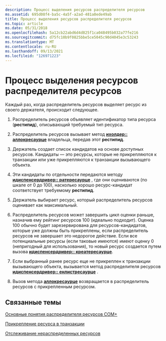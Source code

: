 ```yaml
---
description: Процесс выделения ресурсов распределителя ресурсов
ms.assetid: 695d08f4-ba5c-4a5f-a2ad-481a8ede49ab
title: Процесс выделения ресурсов распределителя ресурсов
ms.topic: article
ms.date: 05/31/2018
ms.openlocfilehash: 5a12cb22abd6d4d825f1ca048495b032a77fe216
ms.sourcegitcommit: d75fc10b9f0825bbe5ce5045c90d4045e3c53243
ms.translationtype: MT
ms.contentlocale: ru-RU
ms.lasthandoff: 09/13/2021
ms.locfileid: "126971223"
---
```

# <a name="resource-dispenser-resource-allocation-process"></a>Процесс выделения ресурсов распределителя ресурсов

Каждый раз, когда распределитель ресурсов выделяет ресурс из своего держателя, происходит следующее.

1.  Распределитель ресурсов объявляет идентификатор типа ресурса (**рестипид**), описывающий требуемый тип ресурса.

2.  Распределитель ресурсов вызывает метод [**ихолдер:: аллокресаурце**](/windows/desktop/api/ComSvcs/nf-comsvcs-iholder-allocresource) владельца, передав этот **рестипид**.

3.  Держатель создает список кандидатов на основе доступных ресурсов. Кандидаты — это ресурсы, которые не прикрепляются к транзакции или уже прикрепляются к транзакции вызывающего объекта.

4.  Эти кандидаты по отдельности передаются методу [**идиспенсердривер:: ратересаурце**](/windows/desktop/api/ComSvcs/nf-comsvcs-idispenserdriver-rateresource) , где они оцениваются (по шкале от 0 до 100), насколько хорошо ресурс-кандидат соответствует требуемому **рестипид**.

5.  Держатель выбирает ресурс, который распределитель ресурсов оценивает как максимальный.

6.  Распределитель ресурсов может завершить цикл оценки раньше, назначив ему рейтинг ресурсов 100 (идеально подходит). Оценка 100 обычно будет зарезервирована для ресурсов-кандидатов, которые уже должны быть прикреплены, если распределитель ресурсов не завершает это недорогое действие. Если все потенциальные ресурсы (если таковые имеются) имеют оценку 0 (непригодный для использования), то новый ресурс создается путем вызова [**идиспенсердривер:: креатересаурце**](/windows/desktop/api/ComSvcs/nf-comsvcs-idispenserdriver-createresource).

7.  Если выбранный ранее ресурс еще не прикреплен к транзакции вызывающего объекта, вызывается метод распределителя ресурсов [**идиспенсердривер:: енлистресаурце**](/windows/desktop/api/ComSvcs/nf-comsvcs-idispenserdriver-enlistresource) .

8.  Вызов метода [**аллокресаурце**](/windows/desktop/api/ComSvcs/nf-comsvcs-iholder-allocresource) возвращается в распределитель ресурсов с прикрепленным ресурсом.

## <a name="related-topics"></a>Связанные темы

<dl> <dt>

[Основные понятия распределителя ресурсов COM+](com--resource-dispenser-concepts.md)
</dt> <dt>

[Прикрепление ресурса в транзакции](enlisting-a-resource-in-a-transaction.md)
</dt> <dt>

[Отслеживание нераспределенных ресурсов](tracking-non-allocated-resources.md)
</dt> </dl>

 

 



